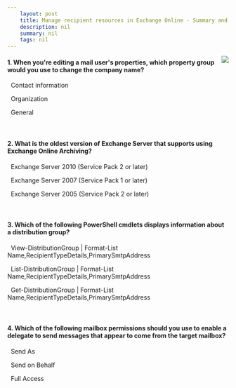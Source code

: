 ```yaml
---
    layout: post
    title: Manage recipient resources in Exchange Online - Summary and knowledge check
    description: nil
    summary: nil
    tags: nil
---
```



 <a target="_blank" href="https://docs.microsoft.com/en-us/learn/modules/m365-messaging-manage-recipient-resources/summary-knowledge-check/"><i class="fas fa-external-link-alt"></i> </a>
 <img align="right" src="https://docs.microsoft.com/en-us/learn/achievements/manage-recipient-resources.svg">
####  1. When you're editing a mail user's properties, which property group would you use to change the company name?


<i class='far fa-square'></i> &nbsp;&nbsp;Contact information

<i class='fas fa-check-square' style='color: Dodgerblue;'></i> &nbsp;&nbsp;Organization

<i class='far fa-square'></i> &nbsp;&nbsp;General
<br />
<br />
<br />

####  2. What is the oldest version of Exchange Server that supports using Exchange Online Archiving?


<i class='fas fa-check-square' style='color: Dodgerblue;'></i> &nbsp;&nbsp;Exchange Server 2010 (Service Pack 2 or later)

<i class='far fa-square'></i> &nbsp;&nbsp;Exchange Server 2007 (Service Pack 1 or later)

<i class='far fa-square'></i> &nbsp;&nbsp;Exchange Server 2005 (Service Pack 2 or later)
<br />
<br />
<br />

####  3. Which of the following PowerShell cmdlets displays information about a distribution group?


<i class='far fa-square'></i> &nbsp;&nbsp;View-DistributionGroup  | Format-List Name,RecipientTypeDetails,PrimarySmtpAddress

<i class='far fa-square'></i> &nbsp;&nbsp;List-DistributionGroup  | Format-List Name,RecipientTypeDetails,PrimarySmtpAddress

<i class='fas fa-check-square' style='color: Dodgerblue;'></i> &nbsp;&nbsp;Get-DistributionGroup  | Format-List Name,RecipientTypeDetails,PrimarySmtpAddress
<br />
<br />
<br />

####  4. Which of the following mailbox permissions should you use to enable a delegate to send messages that appear to come from the target mailbox?


<i class='fas fa-check-square' style='color: Dodgerblue;'></i> &nbsp;&nbsp;Send As

<i class='far fa-square'></i> &nbsp;&nbsp;Send on Behalf

<i class='far fa-square'></i> &nbsp;&nbsp;Full Access
<br />
<br />
<br />
